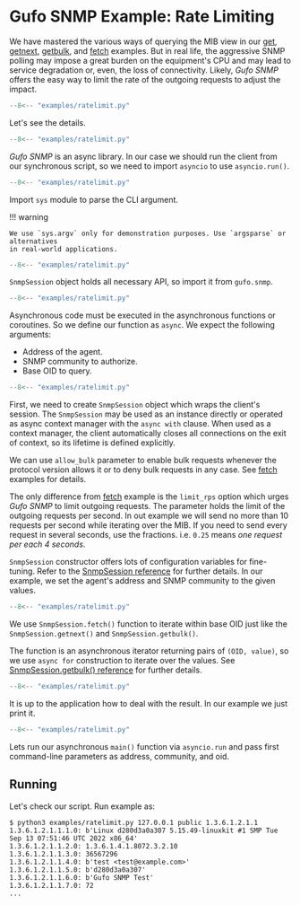 # Gufo SNMP Example: Rate Limiting

We have mastered the various ways of querying the MIB view
in our [get](get.md), [getnext](getnext.md), [getbulk](getbulk.md),
and [fetch](fetch.md) examples. But in real life, the aggressive
SNMP polling may impose a great burden on the equipment's CPU and
may lead to service degradation or, even, the loss
of connectivity. Likely, *Gufo SNMP* offers the easy way to limit
the rate of the outgoing requests to adjust the impact. 

``` py title="ratelimit.py" linenums="1"
--8<-- "examples/ratelimit.py"
```

Let's see the details.

``` py title="ratelimit.py" linenums="1" hl_lines="1"
--8<-- "examples/ratelimit.py"
```
*Gufo SNMP* is an async library. In our case
we should run the client from our synchronous script,
so we need to import `asyncio` to use `asyncio.run()`.

``` py title="ratelimit.py" linenums="1" hl_lines="2"
--8<-- "examples/ratelimit.py"
```
Import `sys` module to parse the CLI argument.

!!! warning

    We use `sys.argv` only for demonstration purposes. Use `argsparse` or alternatives
    in real-world applications.

``` py title="ratelimit.py" linenums="1" hl_lines="4"
--8<-- "examples/ratelimit.py"
```

`SnmpSession` object holds all necessary API, so import it from `gufo.snmp`.

``` py title="ratelimit.py" linenums="1" hl_lines="7"
--8<-- "examples/ratelimit.py"
```

Asynchronous code must be executed in the asynchronous functions or coroutines.
So we define our function as `async`. We expect the following arguments:

* Address of the agent.
* SNMP community to authorize.
* Base OID to query.

``` py title="ratelimit.py" linenums="1" hl_lines="8 9 10"
--8<-- "examples/ratelimit.py"
```

First, we need to create `SnmpSession` object which wraps the client's session.
The `SnmpSession` may be used as an instance directly or operated as async context manager
with the `async with` clause. When used as a context manager,
the client automatically closes all connections on the exit of context,
so its lifetime is defined explicitly.

We can use `allow_bulk` parameter to enable bulk requests whenever the protocol
version allows it or to deny bulk requests in any case. See [fetch](fetch.md) examples
for details.

The only difference from [fetch](fetch.md) example is the `limit_rps` option which
urges *Gufo SNMP* to limit outgoing requests. The parameter holds the limit of the
outgoing requests per second. In out example we will send no more than 10 requests
per second while iterating over the MIB. If you need to send every request in several
seconds, use the fractions. i.e. `0.25` means *one request per each 4 seconds*.

`SnmpSession` constructor offers lots of configuration variables for fine-tuning. Refer to the 
[SnmpSession reference](../../reference/gufo/snmp/client#gufo.snmp.client.SnmpSession)
for further details. In our example, we set the agent's address and SNMP community
to the given values.

``` py title="ratelimit.py" linenums="1" hl_lines="11"
--8<-- "examples/ratelimit.py"
```

We use `SnmpSession.fetch()` function to iterate within base OID just like the
`SnmpSession.getnext()` and `SnmpSession.getbulk()`.

The function is an asynchronous
iterator returning pairs of `(OID, value)`, so we use `async for` construction to iterate over the values.
See [SnmpSession.getbulk() reference](../../reference/gufo/snmp/client#gufo.snmp.client.SnmpSession.getbulk)
for further details. 

``` py title="ratelimit.py" linenums="1" hl_lines="12"
--8<-- "examples/ratelimit.py"
```

It is up to the application how to deal with the result.
In our example we just print it.

``` py title="ratelimit.py" linenums="1" hl_lines="15"
--8<-- "examples/ratelimit.py"
```

Lets run our asynchronous `main()` function via `asyncio.run`
and pass first command-line parameters as address, community, and oid.

## Running

Let's check our script. Run example as:

```
$ python3 examples/ratelimit.py 127.0.0.1 public 1.3.6.1.2.1.1
1.3.6.1.2.1.1.1.0: b'Linux d280d3a0a307 5.15.49-linuxkit #1 SMP Tue Sep 13 07:51:46 UTC 2022 x86_64'
1.3.6.1.2.1.1.2.0: 1.3.6.1.4.1.8072.3.2.10
1.3.6.1.2.1.1.3.0: 36567296
1.3.6.1.2.1.1.4.0: b'test <test@example.com>'
1.3.6.1.2.1.1.5.0: b'd280d3a0a307'
1.3.6.1.2.1.1.6.0: b'Gufo SNMP Test'
1.3.6.1.2.1.1.7.0: 72
...
```
